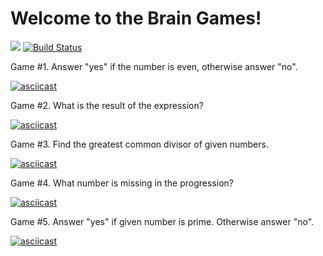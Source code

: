 # Welcome to the Brain Games!

<a href="https://codeclimate.com/github/codeclimate/codeclimate/maintainability"><img src="https://api.codeclimate.com/v1/badges/a99a88d28ad37a79dbf6/maintainability" /></a>
[![Build Status](https://travis-ci.com/Nevelskoy/frontend-project-lvl1.svg?branch=master)](https://travis-ci.com/Nevelskoy/frontend-project-lvl1)

Game #1. Answer "yes" if the number is even, otherwise answer "no".

[![asciicast](https://asciinema.org/a/G94ENmJXN79x5KsxYGJeRxXMZ.svg)](https://asciinema.org/a/G94ENmJXN79x5KsxYGJeRxXMZ)

Game #2. What is the result of the expression?

[![asciicast](https://asciinema.org/a/bEP3qA0TSuEQM0yutt4nyt0Lr.svg)](https://asciinema.org/a/bEP3qA0TSuEQM0yutt4nyt0Lr)

Game #3. Find the greatest common divisor of given numbers.

[![asciicast](https://asciinema.org/a/5IdAbyzW8ktqzE4Up0m9MyRAO.svg)](https://asciinema.org/a/5IdAbyzW8ktqzE4Up0m9MyRAO)

Game #4. What number is missing in the progression?

[![asciicast](https://asciinema.org/a/8BcdGWCDcXtHjrnM9Q85bBJNj.svg)](https://asciinema.org/a/8BcdGWCDcXtHjrnM9Q85bBJNj)

Game #5. Answer "yes" if given number is prime. Otherwise answer "no".

[![asciicast](https://asciinema.org/a/gtAvrO8ZL2PYtj3tHpQXzG1Ge.svg)](https://asciinema.org/a/gtAvrO8ZL2PYtj3tHpQXzG1Ge)
